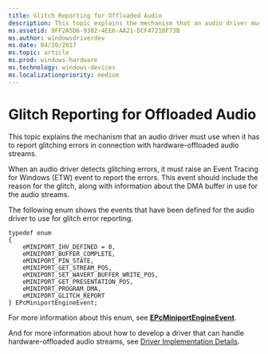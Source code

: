 ```yaml
---
title: Glitch Reporting for Offloaded Audio
description: This topic explains the mechanism that an audio driver must use when it has to report glitching errors in connection with hardware-offloaded audio streams.
ms.assetid: 9FF2A5D6-9382-4EE6-AA21-DCF47210F73B
ms.author: windowsdriverdev
ms.date: 04/20/2017
ms.topic: article
ms.prod: windows-hardware
ms.technology: windows-devices
ms.localizationpriority: medium
---
```


# Glitch Reporting for Offloaded Audio


This topic explains the mechanism that an audio driver must use when it has to report glitching errors in connection with hardware-offloaded audio streams.

When an audio driver detects glitching errors, it must raise an Event Tracing for Windows (ETW) event to report the errors. This event should include the reason for the glitch, along with information about the DMA buffer in use for the audio streams.

The following enum shows the events that have been defined for the audio driver to use for glitch error reporting.

```ManagedCPlusPlus
typedef enum 
{
    eMINIPORT_IHV_DEFINED = 0, 
    eMINIPORT_BUFFER_COMPLETE,
    eMINIPORT_PIN_STATE,
    eMINIPORT_GET_STREAM_POS,
    eMINIPORT_SET_WAVERT_BUFFER_WRITE_POS,
    eMINIPORT_GET_PRESENTATION_POS,
    eMINIPORT_PROGRAM_DMA,
    eMINIPORT_GLITCH_REPORT
} EPcMiniportEngineEvent;
```

For more information about this enum, see [**EPcMiniportEngineEvent**](https://msdn.microsoft.com/library/windows/hardware/dn302036).

And for more information about how to develop a driver that can handle hardware-offloaded audio streams, see [Driver Implementation Details](driver-implementation-details.md).

 

 




